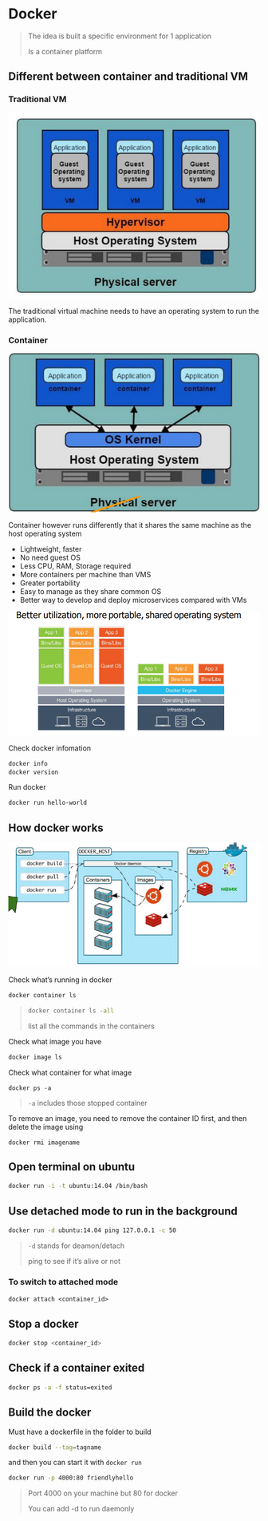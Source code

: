 # Docker

> The idea is built a specific environment for 1 application
>
> Is a container platform

## Different between container and traditional VM

### Traditional VM

![1568506099339](W7-lec7.assets/1568506099339.png)

The traditional virtual machine needs to have an operating system to run the application.



### Container

![1568506163733](W7-lec7.assets/1568506163733.png)

Container however runs differently that it shares the same machine as the host operating system

- Lightweight, faster
- No need guest OS
- Less CPU, RAM, Storage required
- More containers per machine than VMS
- Greater portability
- Easy to manage as they share common OS
- Better way to develop and deploy microservices compared with VMs

![1568506396650](W7-lec7.assets/1568506396650.png)



Check docker infomation

```bash
docker info
docker version
```

Run docker

```bash
docker run hello-world
```

## How docker works

![1568506934501](W7-lec7.assets/1568506934501.png)



Check what’s running in docker

```bash
docker container ls
```

> ```bash
> docker container ls -all
> ```
>
> list all the commands in the containers

Check what image you have

```bash
docker image ls
```

Check what container for what image

```
docker ps -a
```

> `-a` includes those stopped container

To remove an image, you need to remove the container ID first, and then delete the image using

```
docker rmi imagename
```



## Open terminal on ubuntu

```bash
docker run -i -t ubuntu:14.04 /bin/bash
```

## Use detached mode to run in the background

```bash
docker run -d ubuntu:14.04 ping 127.0.0.1 -c 50
```

> `-d` stands for deamon/detach
>
> ping to see if it’s alive or not

### To switch to attached mode

```
docker attach <container_id>
```

## Stop a docker

```bash
docker stop <container_id>
```

## Check if a container exited

```bash
docker ps -a -f status=exited
```

## Build the docker

Must have a dockerfile in the folder to build

```bash
docker build --tag=tagname
```

and then you can start it with `docker run`

```bash
docker run -p 4000:80 friendlyhello
```

> Port 4000 on your machine but 80 for docker
>
> You can add -d to run daemonly

